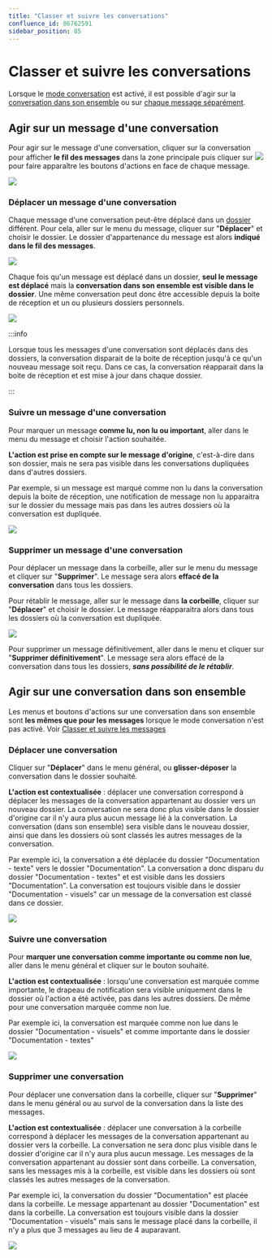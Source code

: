 ```yaml
---
title: "Classer et suivre les conversations"
confluence_id: 86762591
sidebar_position: 85
---
```

# Classer et suivre les conversations

Lorsque le [mode conversation](Gérer_la_liste_des_messages.md/#gérer-laffichage-de-la-liste-des-messages) est activé, il est possible d'agir sur la [conversation dans son ensemble](#agir-sur-une-conversation-dans-son-ensemble) ou sur [chaque message séparément](#agir-sur-un-message-dune-conversation).

## Agir sur un message d'une conversation

Pour agir sur le message d'une conversation, cliquer sur la conversation pour afficher **le fil des messages** dans la zone principale puis cliquer sur ![](./classer_et_suivre_les_conversations_attachments/conversations_icone_deplier.png) pour faire apparaître les boutons d'actions en face de chaque message.

![](./classer_et_suivre_les_conversations_attachments/conversations_actions.png)

### Déplacer un message d'une conversation

Chaque message d'une conversation peut-être déplacé dans un [dossier](Organiser_les_dossiers.md) différent. Pour cela, aller sur le menu du message, cliquer sur "**Déplacer**" et choisir le dossier. Le dossier d'appartenance du message est alors **indiqué dans le fil des messages**.

![](./classer_et_suivre_les_conversations_attachments/conversations_affichage.png)

Chaque fois qu'un message est déplacé dans un dossier, **seul le message est déplacé** mais la **conversation dans son ensemble est visible dans le dossier**. Une même conversation peut donc être accessible depuis la boite de réception et un ou plusieurs dossiers personnels.

![](./classer_et_suivre_les_conversations_attachments/conversations_dossiers.png)

:::info

Lorsque tous les messages d'une conversation sont déplacés dans des dossiers, la conversation disparait de la boite de réception jusqu'à ce qu'un nouveau message soit reçu. Dans ce cas, la conversation réapparait dans la boite de réception et est mise à jour dans chaque dossier.

:::

### Suivre un message d'une conversation

Pour marquer un message **comme lu, non lu ou important**, aller dans le menu du message et choisir l'action souhaitée.

**L'action est prise en compte sur le message d'origine**, c'est-à-dire dans son dossier, mais ne sera pas visible dans les conversations dupliquées dans d'autres dossiers.

Par exemple, si un message est marqué comme non lu dans la conversation depuis la boite de réception, une notification de message non lu apparaitra sur le dossier du message mais pas dans les autres dossiers où la conversation est dupliquée.

![](./classer_et_suivre_les_conversations_attachments/conversation_suivre.png)

### Supprimer un message d'une conversation

Pour déplacer un message dans la corbeille, aller sur le menu du message et cliquer sur "**Supprimer**". Le message sera alors **effacé de la conversation** dans tous les dossiers.

Pour rétablir le message, aller sur le message dans **la corbeille**, cliquer sur "**Déplacer**" et choisir le dossier. Le message réapparaitra alors dans tous les dossiers où la conversation est dupliquée.

![](./classer_et_suivre_les_conversations_attachments/conversations_corbeille.png)

Pour supprimer un message définitivement, aller dans le menu et cliquer sur "**Supprimer définitivement**". Le message sera alors effacé de la conversation dans tous les dossiers, ***sans possibilité de le rétablir***.

## Agir sur une conversation dans son ensemble

Les menus et boutons d'actions sur une conversation dans son ensemble sont **les mêmes que pour les messages** lorsque le mode conversation n'est pas activé. 
Voir [Classer et suivre les messages](Classer_et_suivre_les_messages.md)

### Déplacer une conversation

Cliquer sur "**Déplacer**" dans le menu général, ou **glisser-déposer** la conversation dans le dossier souhaité.

**L'action est contextualisée** : déplacer une conversation correspond à déplacer les messages de la conversation appartenant au dossier vers un nouveau dossier. La conversation ne sera donc plus visible dans le dossier d'origine car il n'y aura plus aucun message lié à la conversation. La conversation (dans son ensemble) sera visible dans le nouveau dossier, ainsi que dans les dossiers où sont classés les autres messages de la conversation.

Par exemple ici, la conversation a été déplacée du dossier "Documentation - texte" vers le dossier "Documentation". La conversation a donc disparu du dossier "Documentation - textes" et est visible dans les dossiers "Documentation". La conversation est toujours visible dans le dossier "Documentation - visuels" car un message de la conversation est classé dans ce dossier.

![](./classer_et_suivre_les_conversations_attachments/conversation_all_deplacer.png)

### Suivre une conversation

Pour **marquer une conversation comme importante ou comme non lue**, aller dans le menu général et cliquer sur le bouton souhaité.

**L'action est contextualisée** : lorsqu'une conversation est marquée comme importante, le drapeau de notification sera visible uniquement dans le dossier où l'action a été activée, pas dans les autres dossiers. De même pour une conversation marquée comme non lue.

Par exemple ici, la conversation est marquée comme non lue dans le dossier "Documentation - visuels" et comme importante dans le dossier "Documentation - textes"

![](./classer_et_suivre_les_conversations_attachments/conversation_all_suivi.png)

### Supprimer une conversation

Pour déplacer une conversation dans la corbeille, cliquer sur "**Supprimer**" dans le menu général ou au survol de la conversation dans la liste des messages.

**L'action est contextualisée** : déplacer une conversation à la corbeille correspond à déplacer les messages de la conversation appartenant au dossier vers la corbeille. La conversation ne sera donc plus visible dans le dossier d'origine car il n'y aura plus aucun message. Les messages de la conversation appartenant au dossier sont dans corbeille. La conversation, sans les messages mis à la corbeille, est visible dans les dossiers où sont classés les autres messages de la conversation.

Par exemple ici, la conversation du dossier "Documentation" est placée dans la corbeille. Le message appartenant au dossier "Documentation" est dans la corbeille. La conversation est toujours visible dans la dossier "Documentation - visuels" mais sans le message placé dans la corbeille, il n'y a plus que 3 messages au lieu de 4 auparavant.

![](./classer_et_suivre_les_conversations_attachments/conversation_all_supprimer.png)

